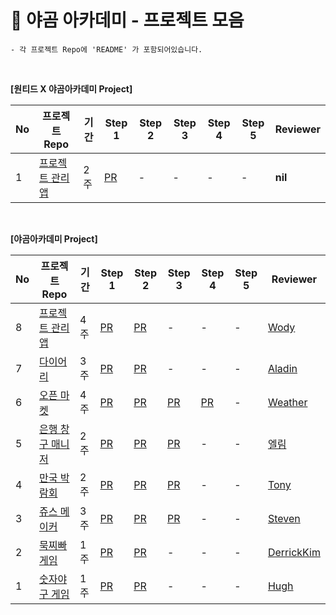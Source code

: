 # 📑 야곰 아카데미 - 프로젝트 모음

    - 각 프로젝트 Repo에 'README' 가 포함되어있습니다.

<br>

**[원티드 X 야곰아카데미 Project]**

|No|프로젝트 Repo|기간|Step 1|Step 2|Step 3|Step 4|Step 5|Reviewer|
|--|------|---|------|------|------|------|------|--------|
|1|[프로젝트 관리 앱](https://github.com/zhilly11/ios-wanted-GyroData)|2주|[PR](https://github.com/zhilly11/ios-wanted-GyroData/blob/main/README.md5)|-|-|-|-|**nil**|

<br>


**[야곰아카데미 Project]**

|No|프로젝트 Repo|기간|Step 1|Step 2|Step 3|Step 4|Step 5|Reviewer|
|--|------|---|------|------|------|------|------|--------|
|8|[프로젝트 관리 앱](https://github.com/iOS-Woong/ios-project-manager/tree/main)|4주|[PR](https://github.com/yagom-academy/ios-project-manager/pull/225)|[PR](https://github.com/yagom-academy/ios-project-manager/pull/256)|-|-|-|[Wody](https://github.com/Wody95)|
|7|[다이어리](https://github.com/yjjem/ios-diary)|3주|[PR](https://github.com/yagom-academy/ios-diary/pull/70)|[PR](https://github.com/yagom-academy/ios-diary/pull/82)|-|-|-|[Aladin](https://github.com/junbangg)|
|6|[오픈 마켓](https://github.com/MangDi-L/ios-open-market)|4주|[PR](https://github.com/yagom-academy/ios-open-market/pull/216)|[PR](https://github.com/yagom-academy/ios-open-market/pull/223)|[PR](https://github.com/yagom-academy/ios-open-market/pull/232)|[PR](https://github.com/yagom-academy/ios-open-market/pull/245)|-|[Weather](https://github.com/SungPyo)|
|5|[은행 창구 매니저](https://github.com/iOS-Woong/ios-bank-manager)|2주|[PR](https://github.com/yagom-academy/ios-bank-manager/pull/220)|[PR](https://github.com/yagom-academy/ios-bank-manager/pull/239)|[PR](https://github.com/yagom-academy/ios-bank-manager/pull/254)|-|-|[엘림](https://github.com/lina032)|
|4|[만국 박람회](https://github.com/Dylan-yoon/ios-exposition-universelle)|2주|[PR](https://github.com/yagom-academy/ios-exposition-universelle/pull/199)|[PR](https://github.com/yagom-academy/ios-exposition-universelle/pull/210)|[PR](https://github.com/Dylan-yoon/ios-exposition-universelle)|-|-|[Tony](https://github.com/Monsteel2)|
|3|[쥬스 메이커](https://github.com/wonbi92/ios-juice-maker)|3주|[PR](https://github.com/yagom-academy/ios-juice-maker/pull/257)|[PR](https://github.com/yagom-academy/ios-juice-maker/pull/265)|[PR](https://github.com/yagom-academy/ios-juice-maker/pull/282)|-|-|[Steven](https://github.com/stevenkim18)|
|2|[묵찌빠 게임](https://github.com/JaeKimdev/ios-rock-paper-scissors)|1주|[PR](https://github.com/yagom-academy/ios-rock-paper-scissors/pull/160)|[PR](https://github.com/yagom-academy/ios-rock-paper-scissors/pull/168)|-|-|-|[DerrickKim](https://github.com/derrickkim0109)|
|1|[숫자야구 게임](https://github.com/hyhy0429/ios-number-baseball/tree/main)|1주|[PR](https://github.com/yagom-academy/ios-number-baseball/pull/133)|[PR](https://github.com/yagom-academy/ios-number-baseball/pull/148)|-|-|-|[Hugh](https://github.com/Hugh-github)|
